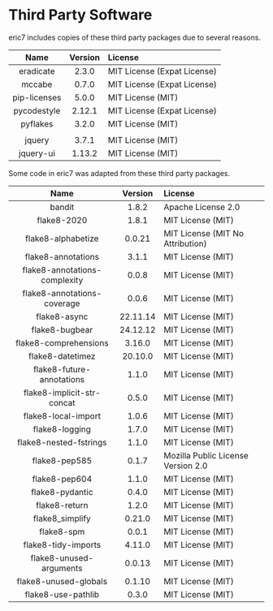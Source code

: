 Third Party Software
====================

eric7 includes copies of these third party packages due to several reasons.

| Name         |  Version  | License                     |
|:------------:|:---------:|:----------------------------|
| eradicate    |   2.3.0   | MIT License (Expat License) |
| mccabe       |   0.7.0   | MIT License (Expat License) |
| pip-licenses |   5.0.0   | MIT License (MIT)           |
| pycodestyle  |   2.12.1  | MIT License (Expat License) |
| pyflakes     |   3.2.0   | MIT License (MIT)           |
|              |           |                             |
| jquery       |   3.7.1   | MIT License (MIT)           |
| jquery-ui    |  1.13.2   | MIT License (MIT)           |

Some code in eric7 was adapted from these third party packages.

| Name                          |  Version  | License                            |
|:-----------------------------:|:---------:|:-----------------------------------|
| bandit                        |   1.8.2   | Apache License 2.0                 |
| flake8-2020                   |   1.8.1   | MIT License (MIT)                  |
| flake8-alphabetize            |   0.0.21  | MIT License (MIT No Attribution)   |
| flake8-annotations            |   3.1.1   | MIT License (MIT)                  |
| flake8-annotations-complexity |   0.0.8   | MIT License (MIT)                  |
| flake8-annotations-coverage   |   0.0.6   | MIT License (MIT)                  |
| flake8-async                  |  22.11.14 | MIT License (MIT)                  |
| flake8-bugbear                |  24.12.12 | MIT License (MIT)                  |
| flake8-comprehensions         |   3.16.0  | MIT License (MIT)                  |
| flake8-datetimez              |  20.10.0  | MIT License (MIT)                  |
| flake8-future-annotations     |   1.1.0   | MIT License (MIT)                  |
| flake8-implicit-str-concat    |   0.5.0   | MIT License (MIT)                  |
| flake8-local-import           |   1.0.6   | MIT License (MIT)                  |
| flake8-logging                |   1.7.0   | MIT License (MIT)                  |
| flake8-nested-fstrings        |   1.1.0   | MIT License (MIT)                  |
| flake8-pep585                 |   0.1.7   | Mozilla Public License Version 2.0 |
| flake8-pep604                 |   1.1.0   | MIT License (MIT)                  |
| flake8-pydantic               |   0.4.0   | MIT License (MIT)                  |
| flake8-return                 |   1.2.0   | MIT License (MIT)                  |
| flake8_simplify               |   0.21.0  | MIT License (MIT)                  |
| flake8-spm                    |   0.0.1   | MIT License (MIT)                  |
| flake8-tidy-imports           |   4.11.0  | MIT License (MIT)                  |
| flake8-unused-arguments       |   0.0.13  | MIT License (MIT)                  |
| flake8-unused-globals         |   0.1.10  | MIT License (MIT)                  |
| flake8-use-pathlib            |   0.3.0   | MIT License (MIT)                  |
